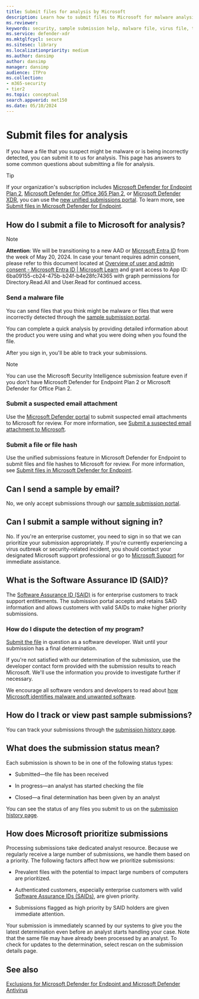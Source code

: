 ```yaml
---
title: Submit files for analysis by Microsoft
description: Learn how to submit files to Microsoft for malware analysis, how to track your submissions, and dispute detections.
ms.reviewer:
keywords: security, sample submission help, malware file, virus file, trojan file, submit, send to Microsoft, submit a sample, virus, trojan, worm, undetected, doesn't detect, email microsoft, email malware, I think this is malware, I think it's a virus, where can I send a virus, is this a virus, MSE, doesn't detect, no signature, no detection, suspect file, MMPC, Microsoft Malware Protection Center, researchers, analyst, WDSI, security intelligence
ms.service: defender-xdr
ms.mktglfcycl: secure
ms.sitesec: library
ms.localizationpriority: medium
ms.author: dansimp
author: dansimp
manager: dansimp
audience: ITPro
ms.collection: 
- m365-security
- tier2
ms.topic: conceptual
search.appverid: met150
ms.date: 05/10/2024
---
```


# Submit files for analysis

If you have a file that you suspect might be malware or is being incorrectly detected, you can submit it to us for analysis. This page has answers to some common questions about submitting a file for analysis.

> [!TIP]
> If your organization's subscription includes [Microsoft Defender for Endpoint Plan 2](/defender-endpoint/microsoft-defender-endpoint), [Microsoft Defender for Office 365 Plan 2](/defender-office-365/mdo-about), or [Microsoft Defender XDR](microsoft-365-defender.md), you can use the [new unified submissions portal](https://techcommunity.microsoft.com/t5/microsoft-defender-for-endpoint/unified-submissions-in-microsoft-365-defender-now-generally/ba-p/3270770). To learn more, see [Submit files in Microsoft Defender for Endpoint](/defender-endpoint/admin-submissions-mde).

## How do I submit a file to Microsoft for analysis?

> [!NOTE]
> **Attention**: We will be transitioning to a new AAD or [Microsoft Entra ID](https://www.microsoft.com/en-us/security/business/identity-access/microsoft-entra-id) from the week of May 20, 2024. In case your tenant requires admin consent, please refer to this document located at [Overview of user and admin consent - Microsoft Entra ID | Microsoft Learn](/entra/identity/enterprise-apps/user-admin-consent-overview) and grant access to App ID: 6ba09155-cb24-475b-b24f-b4e28fc74365 with graph permissions for Directory.Read.All and User.Read for continued access.

### Send a malware file

You can send files that you think might be malware or files that were incorrectly detected through the [sample submission portal](https://www.microsoft.com/wdsi/filesubmission).

You can complete a quick analysis by providing detailed information about the product you were using and what you were doing when you found the file.

After you sign in, you'll be able to track your submissions.

> [!NOTE]
>
> You can use the Microsoft Security Intelligence submission feature even if you don't have Microsoft Defender for Endpoint Plan 2 or Microsoft Defender for Office Plan 2.

### Submit a suspected email attachment

Use the [Microsoft Defender portal](https://security.microsoft.com/) to submit suspected email attachments to Microsoft for review. For more information, see [Submit a suspected email attachment to Microsoft](/defender-office-365/submissions-admin).

### Submit a file or file hash

Use the unified submissions feature in Microsoft Defender for Endpoint to submit files and file hashes to Microsoft for review. For more information, see [Submit files in Microsoft Defender for Endpoint](/defender-endpoint/admin-submissions-mde).

## Can I send a sample by email?

No, we only accept submissions through our [sample submission portal](https://www.microsoft.com/wdsi/filesubmission).

## Can I submit a sample without signing in?

No. If you're an enterprise customer, you need to sign in so that we can prioritize your submission appropriately. If you're currently experiencing a virus outbreak or security-related incident, you should contact your designated Microsoft support professional or go to [Microsoft Support](https://support.microsoft.com/) for immediate assistance.

## What is the Software Assurance ID (SAID)?

The [Software Assurance ID (SAID)](https://www.microsoft.com/licensing/licensing-programs/software-assurance-default.aspx) is for enterprise customers to track support entitlements. The submission portal accepts and retains SAID information and allows customers with valid SAIDs to make higher priority submissions.

### How do I dispute the detection of my program?

[Submit the file](https://www.microsoft.com/wdsi/filesubmission) in question as a software developer. Wait until your submission has a final determination.

If you're not satisfied with our determination of the submission, use the developer contact form provided with the submission results to reach Microsoft. We'll use the information you provide to investigate further if necessary.

We encourage all software vendors and developers to read about [how Microsoft identifies malware and unwanted software](criteria.md).

## How do I track or view past sample submissions?

You can track your submissions through the [submission history page](https://www.microsoft.com/wdsi/submissionhistory).

## What does the submission status mean?

Each submission is shown to be in one of the following status types:

* Submitted—the file has been received

* In progress—an analyst has started checking the file

* Closed—a final determination has been given by an analyst

You can see the status of any files you submit to us on the [submission history page](https://www.microsoft.com/wdsi/submissionhistory).

## How does Microsoft prioritize submissions

Processing submissions take dedicated analyst resource. Because we regularly receive a large number of submissions, we handle them based on a priority. The following factors affect how we prioritize submissions:

* Prevalent files with the potential to impact large numbers of computers are prioritized.

* Authenticated customers, especially enterprise customers with valid [Software Assurance IDs (SAIDs)](https://www.microsoft.com/licensing/licensing-programs/software-assurance-default.aspx), are given priority.

* Submissions flagged as high priority by SAID holders are given immediate attention.

Your submission is immediately scanned by our systems to give you the latest determination even before an analyst starts handling your case. Note that the same file may have already been processed by an analyst. To check for updates to the determination, select rescan on the submission details page.

## See also

[Exclusions for Microsoft Defender for Endpoint and Microsoft Defender Antivirus](/defender-endpoint/defender-endpoint-antivirus-exclusions)
